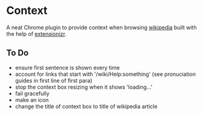 # Context

A neat Chrome plugin to provide context when browsing [wikipedia](http://wikipedia.org) built with the help of [extensionizr](http://extensionizr.com).

## To Do

* ensure first sentence is shown every time
* account for links that start with '/wiki/Help:something' (see pronuciation guides in first line of first para)
* stop the context box resizing when it shows 'loading...'
* fail gracefully
* make an icon
* change the title of context box to title of wikipedia article